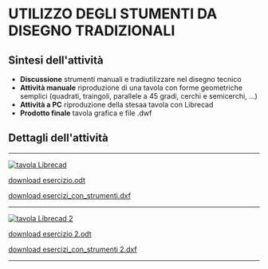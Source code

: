 # UTILIZZO DEGLI STUMENTI DA DISEGNO TRADIZIONALI

## Sintesi dell'attività
- **Discussione** strumenti manuali e tradiutilizzare nel disegno tecnico
- **Attività manuale** riproduzione di una tavola con forme geometriche semplici (quadrati, traingoli, parallele a 45 gradi, cerchi e semicerchi, ...)
- **Attività a PC** riproduzione della stesaa tavola con Librecad
- **Prodotto finale** tavola grafica e file .dwf

## Dettagli dell'attività

---

[![tavola Librecad](tavola_librecad.jpg)](esercizio.pdf)

[download esercizio.odt](esercizio.odt)

[download esercizi_con_strumenti.dxf](esercizi_con_strumenti.dxf)

---

[![tavola Librecad 2](tavola_librecad_2.jpg)](esercizio_2.pdf)

[download esercizio 2.odt](esercizio_2.odt)

[download esercizi_con_strumenti 2.dxf](esercizi_con_strumenti_2.dxf)

---